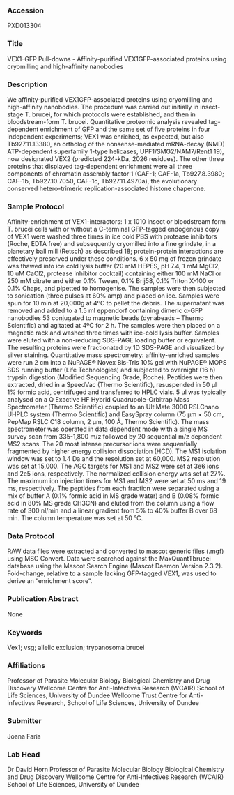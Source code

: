 ### Accession
PXD013304

### Title
VEX1-GFP Pull-downs - Affinity-purified VEX1GFP-associated proteins using cryomilling and high-affinity nanobodies

### Description
We affinity-purified VEX1GFP-associated proteins using cryomilling and high-affinity nanobodies. The procedure was carried out initially in insect-stage T. brucei, for which protocols were established, and then in bloodstream-form T. brucei. Quantitative proteomic analysis revealed tag-dependent enrichment of GFP and the same set of five proteins in four independent experiments; VEX1 was enriched, as expected, but also Tb927.11.13380, an ortholog of the nonsense-mediated mRNA-decay (NMD) ATP-dependent superfamily 1-type helicases, UPF1/SMG2/NAM7/Rent1 19), now designated VEX2 (predicted 224-kDa, 2026 residues). The other three proteins that displayed tag-dependent enrichment were all three components of chromatin assembly factor 1 (CAF-1; CAF-1a, Tb927.8.3980; CAF-1b, Tb927.10.7050, CAF-1c, Tb927.11.4970a), the evolutionary conserved hetero-trimeric replication-associated histone chaperone.

### Sample Protocol
Affinity-enrichment of VEX1-interactors: 1 x 1010 insect or bloodstream form T. brucei cells with or without a C-terminal GFP-tagged endogenous copy of VEX1 were washed three times in ice cold PBS with protease inhibitors (Roche, EDTA free) and subsequently cryomilled into a fine grindate, in a planetary ball mill (Retsch) as described 18; protein-protein interactions are effectively preserved under these conditions.  6 x 50 mg of frozen grindate was thawed into ice cold lysis buffer (20 mM HEPES, pH 7.4, 1 mM MgCl2, 10 uM CaCl2, protease inhibitor cocktail) containing either 100 mM NaCl or 250 mM citrate and either 0.1% Tween, 0.1% Brij58, 0.1% Triton X-100 or 0.1% Chaps, and pipetted to homogenise. The samples were then subjected to sonication (three pulses at 60% amp) and placed on ice. Samples were spun for 10 min at 20,000g at 4ºC to pellet the debris. The supernatant was removed and added to a 1.5 ml eppendorf containing dimeric α-GFP nanobodies 53 conjugated to magnetic beads (dynabeads – Thermo Scientific) and agitated at 4ºC for 2 h. The samples were then placed on a magnetic rack and washed three times with ice-cold lysis buffer. Samples were eluted with a non-reducing SDS–PAGE loading buffer or equivalent. The resulting proteins were fractionated by 1D SDS-PAGE and visualized by silver staining. Quantitative mass spectrometry: affinity-enriched samples were run 2 cm into a NuPAGE® Novex Bis-Tris 10% gel with NuPAGE® MOPS SDS running buffer (Life Technologies) and subjected to overnight (16 h) trypsin digestion (Modified Sequencing Grade, Roche). Peptides were then extracted, dried in a SpeedVac (Thermo Scientific), resuspended in 50 µl 1% formic acid, centrifuged and transferred to HPLC vials. 5 µl was typically analysed on a Q Exactive HF Hybrid Quadrupole-Orbitrap Mass Spectrometer (Thermo Scientific) coupled to an UltiMate 3000 RSLCnano UHPLC system (Thermo Scientific) and EasySpray column (75 μm × 50 cm, PepMap RSLC C18 column, 2 μm, 100 Å, Thermo Scientific). The mass spectrometer was operated in data dependent mode with a single MS survey scan from 335-1,800 m/z followed by 20 sequential m/z dependent MS2 scans. The 20 most intense precursor ions were sequentially fragmented by higher energy collision dissociation (HCD). The MS1 isolation window was set to 1.4 Da and the resolution set at 60,000. MS2 resolution was set at 15,000. The AGC targets for MS1 and MS2 were set at 3e6 ions and 2e5 ions, respectively. The normalized collision energy was set at 27%. The maximum ion injection times for MS1 and MS2 were set at 50 ms and 19 ms, respectively. The peptides from each fraction were separated using a mix of buffer A (0.1% formic acid in MS grade water) and B (0.08% formic acid in 80% MS grade CH3CN) and eluted from the column using a flow rate of 300 nl/min and a linear gradient from 5% to 40% buffer B over 68 min. The column temperature was set at 50 °C.

### Data Protocol
RAW data files were extracted and converted to mascot generic files (.mgf) using MSC Convert. Data were searched against the MaxQuantTbrucei database using the Mascot Search Engine (Mascot Daemon Version 2.3.2). Fold-change, relative to a sample lacking GFP-tagged VEX1, was used to derive an “enrichment score“.

### Publication Abstract
None

### Keywords
Vex1; vsg; allelic exclusion; trypanosoma brucei

### Affiliations
Professor of Parasite Molecular Biology Biological Chemistry and Drug Discovery Wellcome Centre for Anti-Infectives Research (WCAIR) School of Life Sciences, University of Dundee
Wellcome Trust Centre for Anti-infectives Research, School of Life Sciences, University of Dundee

### Submitter
Joana Faria

### Lab Head
Dr David Horn
Professor of Parasite Molecular Biology Biological Chemistry and Drug Discovery Wellcome Centre for Anti-Infectives Research (WCAIR) School of Life Sciences, University of Dundee


